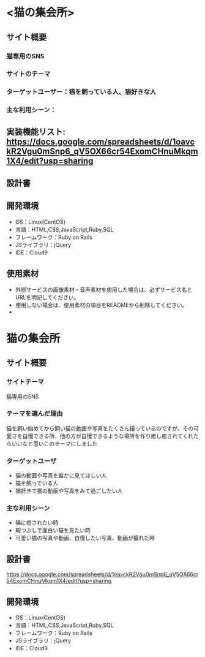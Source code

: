 # <猫の集会所>

## サイト概要
### 猫専用のSNS

### サイトのテーマ
### ターゲットユーザー：猫を飼っている人、猫好きな人


### 主な利用シーン：


## 実装機能リスト: https://docs.google.com/spreadsheets/d/1oavckR2Vgu0mSnp6_qV5OX66cr54ExomCHnuMkqm1X4/edit?usp=sharing


## 設計書


## 開発環境
- OS：Linux(CentOS)
- 言語：HTML,CSS,JavaScript,Ruby,SQL
- フレームワーク：Ruby on Rails
- JSライブラリ：jQuery
- IDE：Cloud9

## 使用素材
- 外部サービスの画像素材・音声素材を使用した場合は、必ずサービス名とURLを明記してください。
- 使用しない場合は、使用素材の項目をREADMEから削除してください。
-
# 猫の集会所

## サイト概要
### サイトテーマ
猫専用のSNS

### テーマを選んだ理由
猫を飼い始めてから飼い猫の動画や写真をたくさん撮っているのですが、その可愛さを自慢できる所、他の方が自慢できるような場所を作り癒し癒されてくれたらいいなと思いこのテーマにしました


### ターゲットユーザ
- 猫の動画や写真を誰かに見てほしい人
- 猫を飼っている人
- 猫好きで猫の動画や写真をみて過ごしたい人

### 主な利用シーン
- 猫に癒されたい時
- 暇つぶしで面白い猫を見たい時
- 可愛い猫の写真や動画、自慢したい写真、動画が撮れた時

## 設計書
 https://docs.google.com/spreadsheets/d/1oavckR2Vgu0mSnp6_qV5OX66cr54ExomCHnuMkqm1X4/edit?usp=sharing

## 開発環境
- OS：Linux(CentOS)
- 言語：HTML,CSS,JavaScript,Ruby,SQL
- フレームワーク：Ruby on Rails
- JSライブラリ：jQuery
- IDE：Cloud9